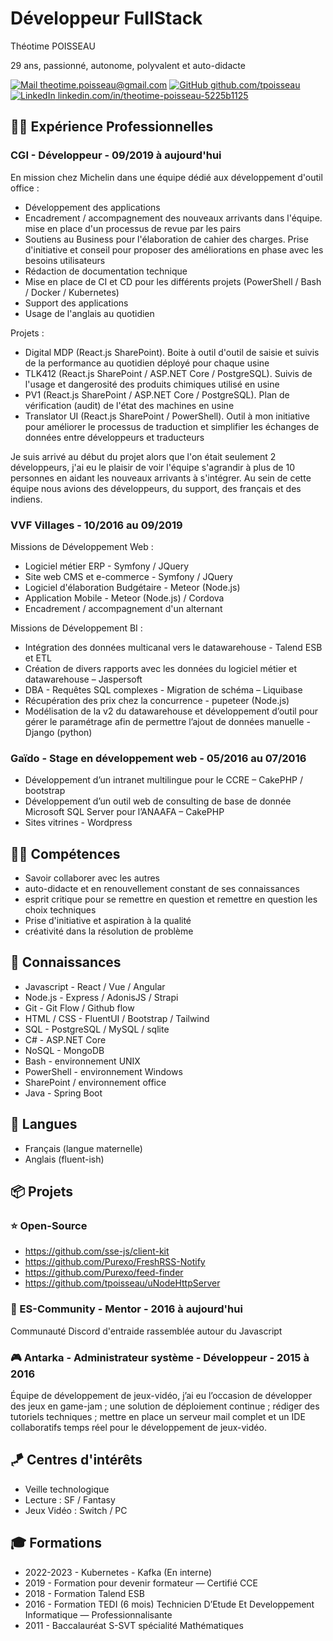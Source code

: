 # Développeur FullStack

<!--
https://github.com/tengjuilin/markdown-resume
https://marketplace.visualstudio.com/items?itemName=yzhang.markdown-all-in-one
-->

<span class="name">Théotime POISSEAU</span>

<span class="info">29 ans, passionné, autonome, polyvalent et auto-didacte</span>

<span class="info">

[![Mail](https://simpleicons.org/icons/minutemailer.svg) theotime.poisseau@gmail.com](mailto:theotime.poisseau@gmail.com)
[![GitHub](https://simpleicons.org/icons/github.svg) github.com/tpoisseau](https://github.com/tpoisseau)
[![LinkedIn](https://simpleicons.org/icons/linkedin.svg) linkedin.com/in/theotime-poisseau-5225b1125](https://www.linkedin.com/in/theotime-poisseau-5225b1125/)

</span>

## 👨‍💻 Expérience Professionnelles

### CGI - Développeur - 09/2019 à aujourd'hui

En mission chez Michelin dans une équipe dédié aux développement d'outil office :

- Développement des applications
- Encadrement / accompagnement des nouveaux arrivants dans l'équipe. mise en place d'un processus de revue par les pairs
- Soutiens au Business pour l'élaboration de cahier des charges. Prise d'initiative et conseil pour proposer des améliorations en phase avec les besoins utilisateurs
- Rédaction de documentation technique
- Mise en place de CI et CD pour les différents projets (PowerShell / Bash / Docker / Kubernetes)
- Support des applications
- Usage de l'anglais au quotidien

Projets :

- Digital MDP (React.js SharePoint). Boite à outil d'outil de saisie et suivis de la performance au quotidien déployé pour chaque usine
- TLK412 (React.js SharePoint / <span>ASP</span>.NET Core / PostgreSQL). Suivis de l'usage et dangerosité des produits chimiques utilisé en usine
- PV1 (React.js SharePoint / <span>ASP</span>.NET Core / PostgreSQL). Plan de vérification (audit) de l'état des machines en usine
- Translator UI (React.js SharePoint / PowerShell). Outil à mon initiative pour améliorer le processus de traduction et simplifier les échanges de données entre développeurs et traducteurs

Je suis arrivé au début du projet alors que l'on était seulement 2 développeurs, j'ai eu le plaisir de voir l'équipe s'agrandir à plus de 10 personnes en aidant les nouveaux arrivants à s'intégrer. Au sein de cette équipe nous avions des développeurs, du support, des français et des indiens.

### VVF Villages - 10/2016 au 09/2019

Missions de Développement Web :

- Logiciel métier ERP - Symfony / JQuery
- Site web CMS et e-commerce - Symfony / JQuery
- Logiciel d'élaboration Budgétaire - Meteor (Node.js)
- Application Mobile - Meteor (Node.js) / Cordova
- Encadrement / accompagnement d'un alternant

Missions de Développement BI :

- Intégration des données multicanal vers le datawarehouse - Talend ESB et ETL
- Création de divers rapports avec les données du logiciel métier et datawarehouse – Jaspersoft
- DBA - Requêtes SQL complexes - Migration de schéma – Liquibase
- Récupération des prix chez la concurrence - pupeteer (Node.js)
- Modélisation de la v2 du datawarehouse et développement d’outil pour gérer le paramétrage afin de permettre l’ajout de données manuelle - Django (python)

### Gaïdo - Stage en développement web - 05/2016 au 07/2016

- Développement d’un intranet multilingue pour le CCRE – CakePHP / bootstrap
- Développement d’un outil web de consulting de base de donnée Microsoft SQL Server pour l’ANAAFA – CakePHP
- Sites vitrines - Wordpress
  
## 👨‍💼 Compétences

- Savoir collaborer avec les autres
- auto-didacte et en renouvellement constant de ses connaissances
- esprit critique pour se remettre en question et remettre en question les choix techniques
- Prise d'initiative et aspiration à la qualité
- créativité dans la résolution de problème

## 🧠 Connaissances

- Javascript - React / Vue / Angular
- Node.js - Express / AdonisJS / Strapi
- Git - Git Flow / Github flow
- HTML / CSS - FluentUI / Bootstrap / Tailwind
- SQL - PostgreSQL / MySQL / sqlite
- C# - <span>ASP</span>.NET Core
- NoSQL - MongoDB
- Bash - environnement UNIX
- PowerShell - environnement Windows
- SharePoint / environnement office
- Java - Spring Boot

## 📙 Langues

- Français (langue maternelle)
- Anglais (fluent-ish)

## 📦 Projets

### ⭐ Open-Source

- https://github.com/sse-js/client-kit
- https://github.com/Purexo/FreshRSS-Notify
- https://github.com/Purexo/feed-finder
- https://github.com/tpoisseau/uNodeHttpServer

### 🙌 ES-Community - Mentor - 2016 à aujourd'hui

Communauté Discord d'entraide rassemblée autour du Javascript

### 🎮 Antarka - Administrateur système - Développeur - 2015 à 2016

Équipe de développement de jeux-vidéo, j’ai eu l’occasion de développer des jeux en game-jam ; une solution de déploiement continue ; rédiger des tutoriels techniques ; mettre en place un serveur mail complet et un IDE collaboratifs temps réel pour le développement de jeux-vidéo.

## 🪁 Centres d'intérêts

- Veille technologique
- Lecture : SF / Fantasy
- Jeux Vidéo : Switch / PC

## 🎓 Formations

- 2022-2023 - Kubernetes - Kafka (En interne)
- 2019 - Formation pour devenir formateur — Certifié CCE
- 2018 - Formation Talend ESB
- 2016 - Formation TEDI (6 mois) Technicien D’Etude Et Developpement Informatique — Professionnalisante
- 2011 - Baccalauréat S-SVT spécialité Mathématiques

<link rel="stylesheet" type="text/css" href="resume.css">
<script src="resume.js"></script>
